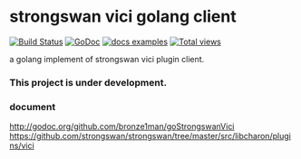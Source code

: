 strongswan vici golang client
=============================
[![Build Status](https://travis-ci.org/bronze1man/goStrongswanVici.svg)](https://travis-ci.org/bronze1man/goStrongswanVici)
[![GoDoc](https://godoc.org/github.com/bronze1man/goStrongswanVici?status.svg)](https://godoc.org/github.com/bronze1man/goStrongswanVici)
[![docs examples](https://sourcegraph.com/api/repos/github.com/bronze1man/goStrongswanVici/badges/docs-examples.png)](https://sourcegraph.com/github.com/bronze1man/goStrongswanVici)
[![Total views](https://sourcegraph.com/api/repos/github.com/bronze1man/goStrongswanVici/counters/views.png)](https://sourcegraph.com/github.com/bronze1man/goStrongswanVici)

a golang implement of strongswan vici plugin client.

### This project is under development.

### document
http://godoc.org/github.com/bronze1man/goStrongswanVici
https://github.com/strongswan/strongswan/tree/master/src/libcharon/plugins/vici

